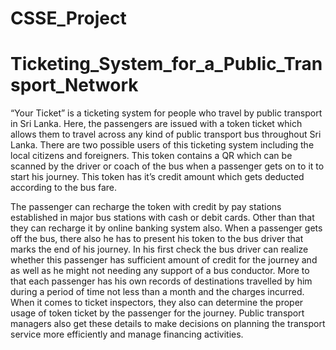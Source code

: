 # CSSE_Project

# Ticketing_System_for_a_Public_Transport_Network


“Your Ticket” is a ticketing system for people who travel by public transport in Sri Lanka. Here, the passengers are issued with a token ticket which allows them to travel across any kind of public transport bus throughout Sri Lanka. There are two possible users of this ticketing system including the local citizens and foreigners. This token contains a QR which can be scanned by the driver or coach of the bus when a passenger gets on to it to start his journey. This token has it’s credit amount which gets deducted according to the bus fare. 

The passenger can recharge the token with credit by pay stations established in major bus stations with cash or debit cards. Other than that they can recharge it by online banking system also. When a passenger gets off the bus, there also he has to present his token to the bus driver that marks the end of his journey. In his first check the bus driver can realize whether this passenger has sufficient amount of credit for the journey and as well as he might not needing any support of a bus conductor. More to that each passenger has his own records of destinations travelled by him during a period of time not less than a month and the charges incurred. When it comes to ticket inspectors, they also can determine the proper usage of token ticket by the passenger for the journey. Public transport managers also get these details to make decisions on planning the transport service more efficiently and manage financing activities.
